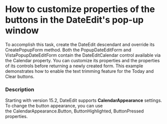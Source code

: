 # How to customize properties of the buttons in the DateEdit's pop-up window


<p>To accomplish this task, create the DateEdit descendant and override its CreatePopupForm method. Both the PopupDateEditForm and VistaPopupDateEditForm contain the DateEditCalendar control available via the Calendar property. You can customize its properties and the properties of its controls before returning a newly created form. This example demonstrates how to enable the text trimming feature for the Today and Clear buttons.</p>


<h3>Description</h3>

<p>Starting with version 15.2, DateEdit supports&nbsp;<strong>CalendarAppearance</strong>&nbsp;settings. To change&nbsp;the&nbsp;button&nbsp;appearance, you can use the&nbsp;CalendarAppearance.Button,&nbsp;ButtonHighlighted,&nbsp;ButtonPressed properties.</p>

<br/>


